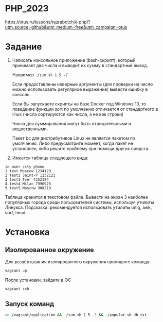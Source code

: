 # PHP_2023

https://otus.ru/lessons/razrabotchik-php/?utm_source=github&utm_medium=free&utm_campaign=otus

# Задание

1) Написать консольное приложение (bash-скрипт), который принимает два числа и выводит их сумму в стандартный вывод.

    Например `./sum.sh 1.5 -7`

    Если предоставлены неверные аргументы (для проверки на число можно использовать регулярное выражение) вывести ошибку в консоль.

    Если Вы запускаете скрипты на базе Docker под Windows 10, то поведение функции sort по умолчанию отличается от стандартного в linux (числа сортируются как числа, а не как строки)
   
    Числа для суммирования могут быть отрицательными и вещественными.
    
    Пакет bc для дистрибутивов Linux не является пакетом по умолчанию. Либо предусмотрите момент, когда пакет не установлен, либо решите проблему при помощи других средств.

2) Имеется таблица следующего вида:
```text
id user city phone
1 test Moscow 1234123
2 test2 Saint-P 1232121
3 test3 Tver 4352124
4 test4 Milan 7990923
5 test5 Moscow 908213
```
Таблица хранится в текстовом файле.
Вывести на экран 3 наиболее популярных города среди пользователей системы, используя утилиты Линукса.
Подсказка: рекомендуется использовать утилиты uniq, awk, sort, head.

# Установка

## Изолированное окружение

Для развёртывания изолированного окружения пропишите команду
```bash
vagrant up
```

После установки, зайдите в ОС
```bash
vagrant ssh
```

## Запуск команд

```bash
cd /vagrant/application && ./sum.sh 1.5 -7 && ./popular.sh db.txt
```
